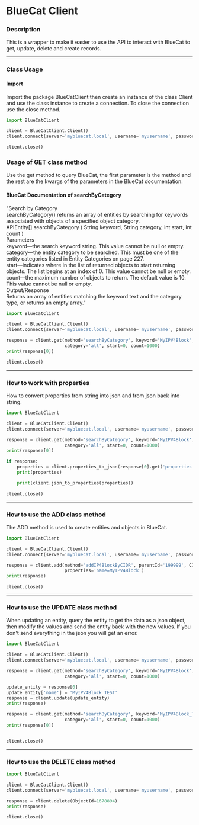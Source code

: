 # BlueCat Client

### Description
This is a wrapper to make it easier to use the API to interact with BlueCat to get, update, delete and create records.

---

### Class Usage

#### Import
Import the package BlueCatClient then create an instance of the class Client and use the class instance to create a connection. To close the connection use the close method.
```python
import BlueCatClient

client = BlueCatClient.Client()
client.connect(server='mybluecat.local', username='myusername', password='mypassword')

client.close()
```

### Usage of GET class method
Use the get method to query BlueCat, the first parameter is the method and the rest are the kwargs of the parameters in the BlueCat documentation.

#### BlueCat Documentation of searchByCategory
"Search by Category<br />
searchByCategory() returns an array of entities by searching for keywords associated with objects of
a specified object category.<br />
APIEntity[] searchByCategory ( String keyword, String category, int start, int
count )<br />
Parameters<br />
keyword—the search keyword string. This value cannot be null or empty.<br />
category—the entity category to be searched. This must be one of the entity categories listed in
Entity Categories on page 227.<br />
start—indicates where in the list of returned objects to start returning objects. The list begins at an
index of 0. This value cannot be null or empty.<br />
count—the maximum number of objects to return. The default value is 10. This value cannot be null or
empty.<br />
Output/Response<br />
Returns an array of entities matching the keyword text and the category type, or returns an empty
array."
```python
import BlueCatClient

client = BlueCatClient.Client()
client.connect(server='mybluecat.local', username='myusername', password='mypassword')

response = client.get(method='searchByCategory', keyword='MyIPV4Block',
                      category='all', start=0, count=1000)
print(response[0])

client.close()
```

---

### How to work with properties
How to convert properties from string into json and from json back into string.

```python
import BlueCatClient

client = BlueCatClient.Client()
client.connect(server='mybluecat.local', username='myusername', password='mypassword')

response = client.get(method='searchByCategory', keyword='MyIPV4Block',
                      category='all', start=0, count=1000)
print(response[0])

if response:
    properties = client.properties_to_json(response[0].get('properties', ''))
    print(properties)

    print(client.json_to_properties(properties))

client.close()
```

---

### How to use the ADD class method
The ADD method is used to create entities and objects in BlueCat.

```python
import BlueCatClient

client = BlueCatClient.Client()
client.connect(server='mybluecat.local', username='myusername', password='mypassword')

response = client.add(method='addIP4BlockByCIDR', parentId='199999', CIDR='10.1.1.0/24',
                      properties='name=MyIPV4Block')
print(response)

client.close()
```

---

### How to use the UPDATE class method
When updating an entity, query the entity to get the data as a json object, then modify the values and send the entity back with the new values. If you don't send everything in the json you will get an error.

```python
import BlueCatClient

client = BlueCatClient.Client()
client.connect(server='mybluecat.local', username='myusername', password='mypassword')

response = client.get(method='searchByCategory', keyword='MyIPV4Block',
                      category='all', start=0, count=1000)

update_entity = response[0]
update_entity['name'] = 'MyIPV4Block_TEST'
response = client.update(update_entity)
print(response)

response = client.get(method='searchByCategory', keyword='MyIPV4Block_TEST',
                      category='all', start=0, count=1000)
print(response[0])


client.close()
```

---

### How to use the DELETE class method

```python
import BlueCatClient

client = BlueCatClient.Client()
client.connect(server='mybluecat.local', username='myusername', password='mypassword')

response = client.delete(ObjectId=1678894)
print(response)

client.close()
```
